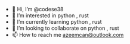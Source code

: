- 👋 Hi, I’m @codese38
- 👀 I’m interested in python , rust
- 🌱 I’m currently learning python , rust
- 💞️ I’m looking to collaborate on python , rust
- 📫 How to reach me azeemcan@outlook.com

<!---
codese38/codese38 is a ✨ special ✨ repository because its `README.md` (this file) appears on your GitHub profile.
You can click the Preview link to take a look at your changes.
--->

